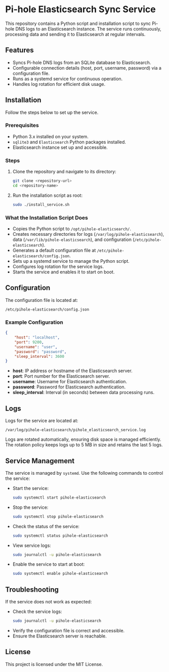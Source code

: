 # Pi-hole Elasticsearch Sync Service

This repository contains a Python script and installation script to sync Pi-hole DNS logs to an Elasticsearch instance. The service runs continuously, processing data and sending it to Elasticsearch at regular intervals.

## Features
- Syncs Pi-hole DNS logs from an SQLite database to Elasticsearch.
- Configurable connection details (host, port, username, password) via a configuration file.
- Runs as a systemd service for continuous operation.
- Handles log rotation for efficient disk usage.

## Installation

Follow the steps below to set up the service.

### Prerequisites
- Python 3.x installed on your system.
- `sqlite3` and `Elasticsearch` Python packages installed.
- Elasticsearch instance set up and accessible.

### Steps
1. Clone the repository and navigate to its directory:
   ```bash
   git clone <repository-url>
   cd <repository-name>
   ```

2. Run the installation script as root:
   ```bash
   sudo ./install_service.sh
   ```

### What the Installation Script Does
- Copies the Python script to `/opt/pihole-elasticsearch/`.
- Creates necessary directories for logs (`/var/log/pihole-elasticsearch`), data (`/var/lib/pihole-elasticsearch`), and configuration (`/etc/pihole-elasticsearch`).
- Generates a default configuration file at `/etc/pihole-elasticsearch/config.json`.
- Sets up a systemd service to manage the Python script.
- Configures log rotation for the service logs.
- Starts the service and enables it to start on boot.

## Configuration

The configuration file is located at:
```
/etc/pihole-elasticsearch/config.json
```

### Example Configuration
```json
{
    "host": "localhost",
    "port": 9200,
    "username": "user",
    "password": "password",
    "sleep_interval": 3600
}
```

- **host**: IP address or hostname of the Elasticsearch server.
- **port**: Port number for the Elasticsearch server.
- **username**: Username for Elasticsearch authentication.
- **password**: Password for Elasticsearch authentication.
- **sleep_interval**: Interval (in seconds) between data processing runs.

## Logs

Logs for the service are located at:
```
/var/log/pihole-elasticsearch/pihole_elasticsearch_service.log
```

Logs are rotated automatically, ensuring disk space is managed efficiently. The rotation policy keeps logs up to 5 MB in size and retains the last 5 logs.

## Service Management

The service is managed by `systemd`. Use the following commands to control the service:

- Start the service:
  ```bash
  sudo systemctl start pihole-elasticsearch
  ```

- Stop the service:
  ```bash
  sudo systemctl stop pihole-elasticsearch
  ```

- Check the status of the service:
  ```bash
  sudo systemctl status pihole-elasticsearch
  ```

- View service logs:
  ```bash
  sudo journalctl -u pihole-elasticsearch
  ```

- Enable the service to start at boot:
  ```bash
  sudo systemctl enable pihole-elasticsearch
  ```

## Troubleshooting
If the service does not work as expected:
- Check the service logs:
  ```bash
  sudo journalctl -u pihole-elasticsearch
  ```
- Verify the configuration file is correct and accessible.
- Ensure the Elasticsearch server is reachable.

## License
This project is licensed under the MIT License.

